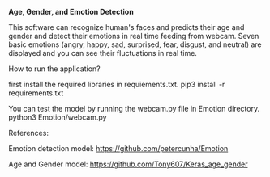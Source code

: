 **Age, Gender, and Emotion Detection**

This software can recognize human's faces and predicts their age and gender and detect their emotions in real time feeding from webcam. 
Seven basic emotions (angry, happy, sad, surprised, fear, disgust, and neutral) are displayed and you can see their fluctuations in real time.
 
 
 How to run the application?

 first install the required libraries in requiements.txt.
 pip3 install -r requirements.txt
 
 You can test the model by running the webcam.py file in Emotion directory.
 python3 Emotion/webcam.py

References:

Emotion detection model:
https://github.com/petercunha/Emotion

Age and Gender model:
https://github.com/Tony607/Keras_age_gender
